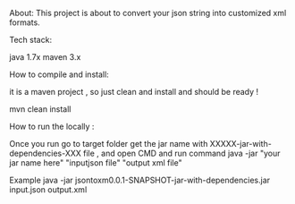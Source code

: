 About:
This project is about to convert your json string into customized xml formats.

Tech stack:

java 1.7x
maven 3.x

How to compile and install:

it is a maven project , so just clean and install and should be ready !

mvn clean install 

How to run the locally :

Once you run go to target folder get the jar name with XXXXX-jar-with-dependencies-XXX file , and open CMD and run command java -jar "your jar name here" "inputjson file" "output xml file"

Example java -jar jsontoxm0.0.1-SNAPSHOT-jar-with-dependencies.jar input.json output.xml
